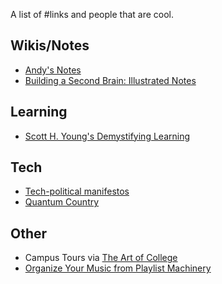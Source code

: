 A list of #links and people that are cool.

## Wikis/Notes
- [Andy's Notes](https://notes.andymatuschak.org/About_these_notes)
- [Building a Second Brain: Illustrated Notes](https://maggieappleton.com/basb)

## Learning
- [Scott H. Young's Demystifying Learning](https://www.scotthyoung.com/blog/articles/)

## Tech
- [Tech-political manifestos](https://github.com/era/wiki.anarchist-/blob/master/collective/tech-hacker/manifestos.md)
- [Quantum Country](https://quantum.country/qcvc)

## Other
- Campus Tours via [The Art of College](https://www.youtube.com/c/theartofcollege)
- [Organize Your Music from Playlist Machinery](http://organizeyourmusic.playlistmachinery.com/)